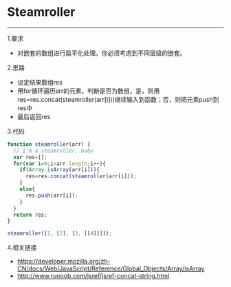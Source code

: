 # Steamroller

---
1.要求

- 对嵌套的数组进行扁平化处理。你必须考虑到不同层级的嵌套。

2.思路

- 设定结果数组res
- 用for循环遍历arr的元素，判断是否为数组，是，则用res=res.concat(steamroller(arr[i]))继续输入到函数；否，则把元素push到res中
- 最后返回res

3.代码

```javascript
function steamroller(arr) {
  // I'm a steamroller, baby
  var res=[];
  for(var i=0;i<arr.length;i++){
    if(Array.isArray(arr[i])){
      res=res.concat(steamroller(arr[i]));
    }
    else{
      res.push(arr[i]);
    }
  }
  return res;
}

steamroller([1, [2], [3, [[4]]]]);
```

4.相关链接

- https://developer.mozilla.org/zh-CN/docs/Web/JavaScript/Reference/Global_Objects/Array/isArray
- http://www.runoob.com/jsref/jsref-concat-string.html